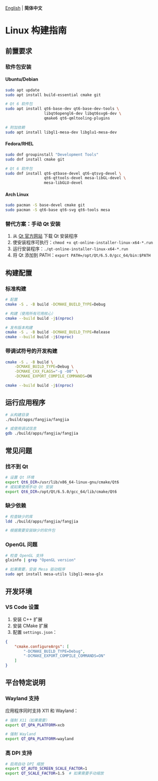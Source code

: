 [English](../../doc/build/linux.md) | **简体中文**

# Linux 构建指南

## 前置要求

### 软件包安装

#### Ubuntu/Debian
```bash
sudo apt update
sudo apt install build-essential cmake git

# Qt 6 软件包
sudo apt install qt6-base-dev qt6-base-dev-tools \
                 libqt6opengl6-dev libqt6svg6-dev \
                 qmake6 qt6-qmltooling-plugins

# 附加依赖
sudo apt install libgl1-mesa-dev libglu1-mesa-dev
```

#### Fedora/RHEL
```bash
sudo dnf groupinstall "Development Tools"
sudo dnf install cmake git

# Qt 6 软件包
sudo dnf install qt6-qtbase-devel qt6-qtsvg-devel \
                 qt6-qttools-devel mesa-libGL-devel \
                 mesa-libGLU-devel
```

#### Arch Linux
```bash
sudo pacman -S base-devel cmake git
sudo pacman -S qt6-base qt6-svg qt6-tools mesa
```

### 替代方案：手动 Qt 安装

1. 从 [Qt 官方网站](https://www.qt.io/download) 下载 Qt 安装程序
2. 使安装程序可执行：`chmod +x qt-online-installer-linux-x64-*.run`
3. 运行安装程序：`./qt-online-installer-linux-x64-*.run`
4. 将 Qt 添加到 PATH：`export PATH=/opt/Qt/6.5.0/gcc_64/bin:$PATH`

## 构建配置

### 标准构建
```bash
# 配置
cmake -S . -B build -DCMAKE_BUILD_TYPE=Debug

# 构建（使用所有可用核心）
cmake --build build -j$(nproc)

# 发布版本构建
cmake -S . -B build -DCMAKE_BUILD_TYPE=Release
cmake --build build -j$(nproc)
```

### 带调试符号的开发构建
```bash
cmake -S . -B build \
    -DCMAKE_BUILD_TYPE=Debug \
    -DCMAKE_CXX_FLAGS="-g -O0" \
    -DCMAKE_EXPORT_COMPILE_COMMANDS=ON

cmake --build build -j$(nproc)
```

## 运行应用程序

```bash
# 从构建目录
./build/apps/fangjia/fangjia

# 或使用调试信息
gdb ./build/apps/fangjia/fangjia
```

## 常见问题

### 找不到 Qt
```bash
# 设置 Qt 环境
export Qt6_DIR=/usr/lib/x86_64-linux-gnu/cmake/Qt6
# 或如果使用手动 Qt 安装
export Qt6_DIR=/opt/Qt/6.5.0/gcc_64/lib/cmake/Qt6
```

### 缺少依赖
```bash
# 检查缺少的库
ldd ./build/apps/fangjia/fangjia

# 根据需要安装缺少的软件包
```

### OpenGL 问题
```bash
# 检查 OpenGL 支持
glxinfo | grep "OpenGL version"

# 如果需要，安装 Mesa 驱动程序
sudo apt install mesa-utils libgl1-mesa-glx
```

## 开发环境

### VS Code 设置
1. 安装 C++ 扩展
2. 安装 CMake 扩展
3. 配置 `settings.json`：
```json
{
    "cmake.configureArgs": [
        "-DCMAKE_BUILD_TYPE=Debug",
        "-DCMAKE_EXPORT_COMPILE_COMMANDS=ON"
    ]
}
```

## 平台特定说明

### Wayland 支持
应用程序同时支持 X11 和 Wayland：
```bash
# 强制 X11（如果需要）
export QT_QPA_PLATFORM=xcb

# 强制 Wayland
export QT_QPA_PLATFORM=wayland
```

### 高 DPI 支持
```bash
# 启用自动 DPI 缩放
export QT_AUTO_SCREEN_SCALE_FACTOR=1
export QT_SCALE_FACTOR=1.5  # 如果需要手动缩放
```